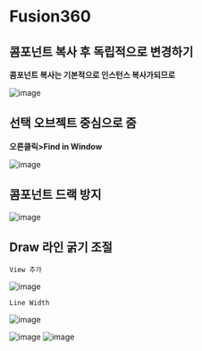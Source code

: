 Fusion360
============

콤포넌트 복사 후 독립적으로 변경하기
--------------------------------------

**콤포넌트 복사는 기본적으로 인스턴스 복사가되므로**

![image](https://user-images.githubusercontent.com/30430227/169224618-fcfdf49d-c56b-4011-9534-94eab4de3f1d.png)


선택 오브젝트 중심으로 줌 
------------------------

**오른클릭>Find in Window**

![image](https://user-images.githubusercontent.com/30430227/169242362-0ca3932c-f753-4627-aaa6-e0afe26285dd.png)


콤포넌트 드랙 방지 
-----------------

![image](https://user-images.githubusercontent.com/30430227/177907809-b081befc-93b6-4ab3-b66b-75944cbb8deb.png)



Draw 라인 굵기 조절
------------------

`View 추가`

![image](https://user-images.githubusercontent.com/30430227/181417683-7c511776-62a3-40d8-b6d1-0ff2c2cc2fd6.png)


`Line Width`

![image](https://user-images.githubusercontent.com/30430227/181414703-9c76f615-446f-4329-9fc7-6f25bdbc50cc.png)

![image](https://user-images.githubusercontent.com/30430227/181414795-30211be0-6615-426e-acf4-eef230bbbaf4.png)
![image](https://user-images.githubusercontent.com/30430227/181414835-afb2ee29-e8c3-4330-b808-a6f0c05788b8.png)
